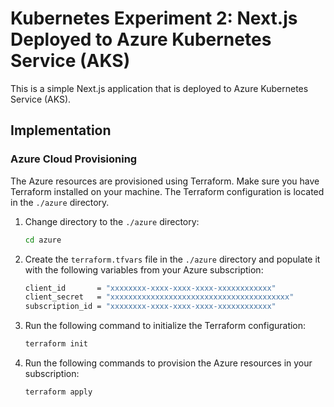 # Kubernetes Experiment 2: Next.js Deployed to Azure Kubernetes Service (AKS)

This is a simple Next.js application that is deployed to Azure Kubernetes Service (AKS).

## Implementation

### Azure Cloud Provisioning

The Azure resources are provisioned using Terraform. Make sure you have Terraform installed on your machine. The
Terraform configuration is located in the `./azure` directory.

1. Change directory to the `./azure` directory:

    ```bash
    cd azure
    ```

2. Create the `terraform.tfvars` file in the `./azure` directory and populate it with the following variables from your
   Azure subscription:

    ```bash
    client_id       = "xxxxxxxx-xxxx-xxxx-xxxx-xxxxxxxxxxxx"
    client_secret   = "xxxxxxxxxxxxxxxxxxxxxxxxxxxxxxxxxxxxxxxx"
    subscription_id = "xxxxxxxx-xxxx-xxxx-xxxx-xxxxxxxxxxxx"
    ```

3. Run the following command to initialize the Terraform configuration:

    ```bash
    terraform init
    ```
4. Run the following commands to provision the Azure resources in your subscription:

    ```bash
    terraform apply
    ```
